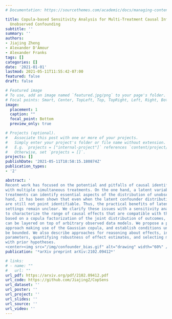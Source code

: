 ```yaml
---
# Documentation: https://sourcethemes.com/academic/docs/managing-content/

title: Copula-based Sensitivity Analysis for Multi-Treatment Causal Inference with
  Unobserved Confounding
subtitle: ''
summary: ''
authors:
- Jiajing Zheng
- Alexander D'Amour
- Alexander Franks
tags: []
categories: []
date: '2021-01-01'
lastmod: 2021-05-11T11:55:42-07:00
featured: false
draft: false

# Featured image
# To use, add an image named `featured.jpg/png` to your page's folder.
# Focal points: Smart, Center, TopLeft, Top, TopRight, Left, Right, BottomLeft, Bottom, BottomRight.
image:
  placement: 1
  caption: ""
  focal_point: Bottom
  preview_only: true

# Projects (optional).
#   Associate this post with one or more of your projects.
#   Simply enter your project's folder or file name without extension.
#   E.g. `projects = ["internal-project"]` references `content/project/deep-learning/index.md`.
#   Otherwise, set `projects = []`.
projects: []
publishDate: '2021-05-11T18:58:15.180874Z'
publication_types:
- '2'

abstract: '
Recent work has focused on the potential and pitfalls of causal identification in observational studies
with multiple simultaneous treatments. On the one hand, a latent variable model fit to the observed
treatments can identify essential aspects of the distribution of unobserved confounders. On the other
hand, it has been shown that even when the latent confounder distribution is known exactly, causal effects
are still not point identifiable. Thus, the practical benefits of latent variable modeling in multi-treatment
settings remain unclear. We clarify these issues with a sensitivity analysis method that can be used
to characterize the range of causal effects that are compatible with the observed data. Our method is
based on a copula factorization of the joint distribution of outcomes, treatments, and confounders, and
can be layered on top of arbitrary observed data models. We propose a practical implementation of this
approach making use of the Gaussian copula, and establish conditions under which causal effects can
be bounded. We also describe approaches for reasoning about effects, including calibrating sensitivity
parameters, quantifying robustness of effect estimates, and selecting models which are most consistent
with prior hypotheses.
<center><img src="/img/confounder_bias.gif" alt="drawing" width="60%" /></center>' 
publication: '*arXiv preprint arXiv:2102.09412*'

# links:
# - name: ""
#   url: ""
url_pdf: https://arxiv.org/pdf/2102.09412.pdf
url_code: https://github.com/JiajingZ/CopSens
url_dataset: ''
url_poster: ''
url_project: ''
url_slides: ''
url_source: ''
url_video: ''
---
```


